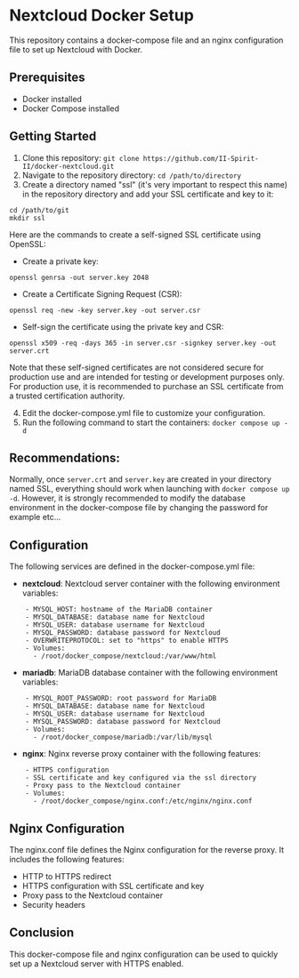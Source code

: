 # Nextcloud Docker Setup

This repository contains a docker-compose file and an nginx configuration file to set up Nextcloud with Docker.

## Prerequisites
- Docker installed
- Docker Compose installed

## Getting Started
1. Clone this repository: `git clone https://github.com/II-Spirit-II/docker-nextcloud.git`
2. Navigate to the repository directory: `cd /path/to/directory`
3. Create a directory named "ssl" (it's very important to respect this name) in the repository directory and add your SSL certificate and key to it:

```
cd /path/to/git
mkdir ssl
```

Here are the commands to create a self-signed SSL certificate using OpenSSL:
- Create a private key:

```openssl genrsa -out server.key 2048```

- Create a Certificate Signing Request (CSR):

```openssl req -new -key server.key -out server.csr```

- Self-sign the certificate using the private key and CSR:

```openssl x509 -req -days 365 -in server.csr -signkey server.key -out server.crt```

Note that these self-signed certificates are not considered secure for production use and are intended for testing or development purposes only. For production use, it is recommended to purchase an SSL certificate from a trusted certification authority.

4. Edit the docker-compose.yml file to customize your configuration.
5. Run the following command to start the containers: `docker compose up -d`

## Recommendations:

Normally, once `server.crt` and `server.key` are created in your directory named SSL, everything should work when launching with `docker compose up -d`. However, it is strongly recommended to modify the database environment in the docker-compose file by changing the password for example etc...

## Configuration
The following services are defined in the docker-compose.yml file:

- **nextcloud**: Nextcloud server container with the following environment variables:
```
    - MYSQL_HOST: hostname of the MariaDB container
    - MYSQL_DATABASE: database name for Nextcloud
    - MYSQL_USER: database username for Nextcloud
    - MYSQL_PASSWORD: database password for Nextcloud
    - OVERWRITEPROTOCOL: set to "https" to enable HTTPS
    - Volumes:
      - /root/docker_compose/nextcloud:/var/www/html
```

- **mariadb**: MariaDB database container with the following environment variables:
```
    - MYSQL_ROOT_PASSWORD: root password for MariaDB
    - MYSQL_DATABASE: database name for Nextcloud
    - MYSQL_USER: database username for Nextcloud
    - MYSQL_PASSWORD: database password for Nextcloud
    - Volumes:
      - /root/docker_compose/mariadb:/var/lib/mysql
```

- **nginx**: Nginx reverse proxy container with the following features:
```
    - HTTPS configuration
    - SSL certificate and key configured via the ssl directory
    - Proxy pass to the Nextcloud container
    - Volumes:
      - /root/docker_compose/nginx.conf:/etc/nginx/nginx.conf
```

## Nginx Configuration
The nginx.conf file defines the Nginx configuration for the reverse proxy. It includes the following features:

- HTTP to HTTPS redirect
- HTTPS configuration with SSL certificate and key
- Proxy pass to the Nextcloud container
- Security headers

## Conclusion
This docker-compose file and nginx configuration can be used to quickly set up a Nextcloud server with HTTPS enabled.
